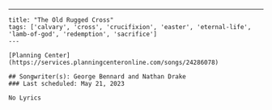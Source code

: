 ---
    title: "The Old Rugged Cross"
    tags: ['calvary', 'cross', 'crucifixion', 'easter', 'eternal-life', 'lamb-of-god', 'redemption', 'sacrifice']
    ---

    [Planning Center](https://services.planningcenteronline.com/songs/24286078)

    ## Songwriter(s): George Bennard and Nathan Drake
    ### Last scheduled: May 21, 2023          

    No Lyrics
    